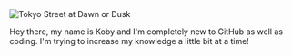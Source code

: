 <picture>
 <source media="(prefers-color-scheme: dark)" srcset="https://encrypted-tbn0.gstatic.com/images?q=tbn:ANd9GcTHn_rdeaNZLt9SkziLbBRaanFkaUQp3T5wuJViWDUDggTprH8zWm3WkMBhLVmnGaIb-Tc&usqp=CAU">
 <source media="(prefers-color-scheme: light)" srcset="https://images-wixmp-ed30a86b8c4ca887773594c2.wixmp.com/f/549e9b77-4c90-4c7f-8d0e-772a4ba70576/db9abol-4c3a8d76-9a7a-4850-8448-5dd2dd1c2f32.jpg?token=eyJ0eXAiOiJKV1QiLCJhbGciOiJIUzI1NiJ9.eyJzdWIiOiJ1cm46YXBwOjdlMGQxODg5ODIyNjQzNzNhNWYwZDQxNWVhMGQyNmUwIiwiaXNzIjoidXJuOmFwcDo3ZTBkMTg4OTgyMjY0MzczYTVmMGQ0MTVlYTBkMjZlMCIsIm9iaiI6W1t7InBhdGgiOiJcL2ZcLzU0OWU5Yjc3LTRjOTAtNGM3Zi04ZDBlLTc3MmE0YmE3MDU3NlwvZGI5YWJvbC00YzNhOGQ3Ni05YTdhLTQ4NTAtODQ0OC01ZGQyZGQxYzJmMzIuanBnIn1dXSwiYXVkIjpbInVybjpzZXJ2aWNlOmZpbGUuZG93bmxvYWQiXX0.TJKF4suYIgwR4gsq_B5RqdgKZYKNk3Pkrvg8DHbAkwA">
 <img alt="Tokyo Street at Dawn or Dusk" src="https://encrypted-tbn0.gstatic.com/images?q=tbn:ANd9GcTHn_rdeaNZLt9SkziLbBRaanFkaUQp3T5wuJViWDUDggTprH8zWm3WkMBhLVmnGaIb-Tc&usqp=CAU">
</picture>

Hey there, my name is Koby and I'm completely new to GitHub as well as coding. I'm trying to increase my knowledge a little bit at a time!
